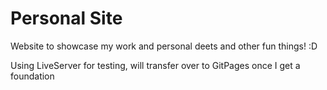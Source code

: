 # Personal Site

Website to showcase my work and personal deets and other fun things! :D       
        
Using LiveServer for testing, will transfer over to GitPages once I get a foundation
